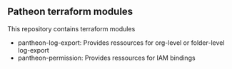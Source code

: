 ## Patheon terraform modules

This repository contains terraform modules 

- pantheon-log-export: Provides ressources for org-level or folder-level log-export 
- pantheon-permission: Provides ressources for IAM bindings
